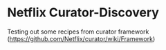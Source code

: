 Netflix Curator-Discovery
==================

Testing out some recipes from curator framework (https://github.com/Netflix/curator/wiki/Framework)


